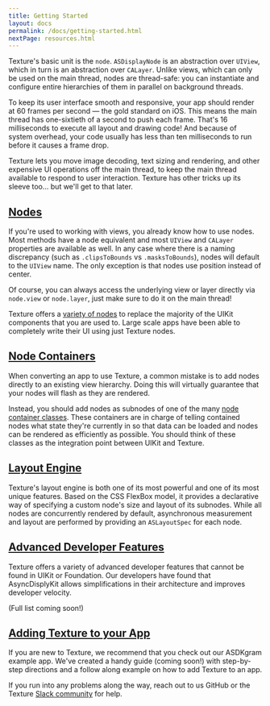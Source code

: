 ```yaml
---
title: Getting Started
layout: docs
permalink: /docs/getting-started.html
nextPage: resources.html
---
```


Texture's basic unit is the `node`.  `ASDisplayNode` is an abstraction
over `UIView`, which in turn is an abstraction over `CALayer`.  Unlike views, which
can only be used on the main thread, nodes are thread-safe:  you can
instantiate and configure entire hierarchies of them in parallel on background
threads.

To keep its user interface smooth and responsive, your app should render at 60
frames per second &mdash; the gold standard on iOS.  This means the main thread
has one-sixtieth of a second to push each frame.  That's 16 milliseconds to
execute all layout and drawing code!  And because of system overhead, your code
usually has less than ten milliseconds to run before it causes a frame drop.

Texture lets you move image decoding, text sizing and rendering, and
other expensive UI operations off the main thread, to keep the main thread available to 
respond to user interaction.  Texture has other tricks up its
sleeve too... but we'll get to that later.

<h2><a href = "node-overview.html">Nodes</a></h2>

If you're used to working with views, you already know how to use nodes.  Most methods have a node equivalent and most `UIView` and `CALayer` properties are available as well.  In any case where there is a naming discrepancy (such as `.clipsToBounds` vs `.masksToBounds`), nodes will default to the `UIView` name.  The only exception is that nodes use position instead of center.

Of course, you can always access the underlying view or layer directly via `node.view` or `node.layer`, just make sure to do it on the main thread!

Texture offers a <a href = "node-overview.html">variety of nodes</a> to replace the majority of the UIKit components that you are used to. Large scale apps have been able to completely write their UI using just Texture nodes. 

<h2><a href = "containers-overview.html">Node Containers</a></h2>

When converting an app to use Texture, a common mistake is to add nodes directly to an existing view hierarchy.  Doing this will virtually guarantee that your nodes will flash as they are rendered.  

Instead, you should add nodes as subnodes of one of the many <a href = "containers-overview.html">node container classes</a>.  These containers are in charge of telling contained nodes what state they're currently in so that data can be loaded and nodes can be rendered as efficiently as possible.  You should think of these classes as the integration point between UIKit and Texture.

<h2><a href = "/docs/layout-engine.html">Layout Engine</a></h2>

Texture's layout engine is both one of its most powerful and one of its most unique features.  Based on the CSS FlexBox model, it provides a declarative way of specifying a custom node's size and layout of its subnodes.  While all nodes are concurrently rendered by default, asynchronous measurement and layout are performed by providing an `ASLayoutSpec` for each node.

<h2><a href = "/docs/layout-engine.html">Advanced Developer Features</a></h2>

Texture offers a variety of advanced developer features that cannot be found in UIKit or Foundation.  Our developers have found that AsyncDisplyKit allows simplifications in their architecture and improves developer velocity. 

(Full list coming soon!)

<h2><a href = "/docs/layout-engine.html">Adding Texture to your App</a></h2>

If you are new to Texture, we recommend that you check out our ASDKgram example app. We've created a handy guide (coming soon!) with step-by-step directions and a follow along example on how to add Texture to an app. 

If you run into any problems along the way, reach out to us GitHub or the Texture <a href = "/docs/resources.html#slack">Slack community</a> for help.

